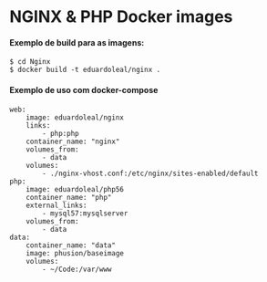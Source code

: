# NGINX & PHP Docker images

#### Exemplo de build para as imagens:

```
$ cd Nginx
$ docker build -t eduardoleal/nginx .
```


#### Exemplo de uso com docker-compose
  ```
  web:
      image: eduardoleal/nginx
      links:
          - php:php
      container_name: "nginx"
      volumes_from:
          - data
      volumes:
          - ./nginx-vhost.conf:/etc/nginx/sites-enabled/default
  php:
      image: eduardoleal/php56
      container_name: "php"
      external_links:
          - mysql57:mysqlserver
      volumes_from:
          - data
  data:
      container_name: "data"
      image: phusion/baseimage
      volumes:
          - ~/Code:/var/www
  ```
